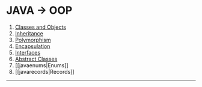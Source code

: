 # JAVA -> OOP
1. [Classes and Objects](classes_objects_java.md)
2. [Inheritance](inheritance_java.md)
3. [Polymorphism](polymorphism_java.md)
4. [Encapsulation](javaencapsulation.md)
5. [Interfaces](javainterfaces.md)
6. [Abstract Classes](javaabstraction.md)
7. [[javaenums|Enums]]
8. [[javarecords|Records]]
- - - 
